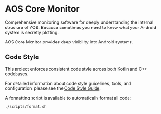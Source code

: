 # AOS Core Monitor

Comprehensive monitoring software for deeply understanding the internal structure of AOS. Because sometimes you need to know what your Android system is secretly plotting.

AOS Core Monitor provides deep visibility into Android systems.

## Code Style

This project enforces consistent code style across both Kotlin and C++ codebases.

For detailed information about code style guidelines, tools, and configuration, please see the [Code Style Guide](./docs/code-style.md).

A formatting script is available to automatically format all code:

```bash
./scripts/format.sh
```
